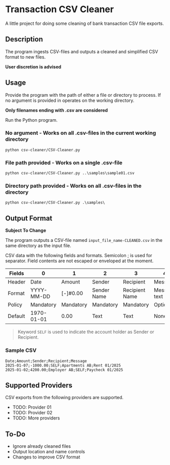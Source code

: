 # Transaction CSV Cleaner

A little project for doing some cleaning of bank transaction CSV file exports.


## Description

The program ingests CSV-files and outputs a cleaned and simplified CSV format to new files.

**User discretion is advised**


## Usage

Provide the program with the path of either a file or directory to process. If no argument is provided in operates on the working directory.

**Only filenames ending with .csv are considered**

Run the Python program.

### No argument - Works on all .csv-files in the current working directory
```shell
python csv-cleaner/CSV-Cleaner.py
```
### File path provided - Works on a single .csv-file
```shell
python csv-cleaner/CSV-Cleaner.py ..\samples\sample01.csv
```
### Directory path provided - Works on all .csv-files in the directory
```shell
python csv-cleaner/CSV-Cleaner.py .\samples\
```


## Output Format

**Subject To Change**

The program outputs a CSV-file named `input_file_name-CLEANED.csv` in the same directory as the input file.

CSV data with the following fields and formats. Semicolon ; is used for separator. Field contents are not escaped or enveloped at the moment.

| Fields  | 0          | 1         | 2           | 3              | 4            |
|---------|------------|-----------|-------------|----------------|--------------|
| Header  | Date       | Amount    | Sender      | Recipient      | Message      |
| Format  | YYYY-MM-DD | [-]#0.00  | Sender Name | Recipient Name | Message text |
| Policy  | Mandatory  | Mandatory | Mandatory   | Mandatory      | Optional     |
| Default | 1970-01-01 | 0.00      | Text        | Text           | None         |

> Keyword `SELF` is used to indicate the account holder as Sender or Recipient.


### Sample CSV

```csv
Date;Amount;Sender;Recipient;Message
2025-01-07;-1000.00;SELF;Apartments AB;Rent 01/2025
2025-01-02;4200.00;Employer AB;SELF;Paycheck 01/2025
```


## Supported Providers

CSV exports from the following providers are supported.

* TODO: Provider 01 
* TODO: Provider 02
* TODO: More providers


## To-Do

* Ignore already cleaned files
* Output location and name controls
* Changes to improve CSV format
